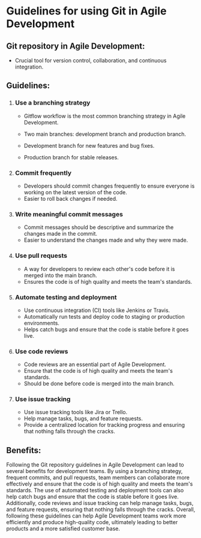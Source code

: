 # Guidelines for using Git in Agile Development

## Git repository in Agile Development:

- Crucial tool for version control, collaboration, and continuous integration.

## Guidelines:

1. ### Use a branching strategy

   - Gitflow workflow is the most common branching strategy in Agile Development.

   - Two main branches: development branch and production branch.

   - Development branch for new features and bug fixes.

   - Production branch for stable releases.

2. ### Commit frequently

   - Developers should commit changes frequently to ensure everyone is working on the latest version of the code.
   - Easier to roll back changes if needed.

3. ### Write meaningful commit messages

   - Commit messages should be descriptive and summarize the changes made in the commit.
   - Easier to understand the changes made and why they were made.

4. ### Use pull requests

   - A way for developers to review each other's code before it is merged into the main branch.
   - Ensures the code is of high quality and meets the team's standards.

5. ### Automate testing and deployment

   - Use continuous integration (CI) tools like Jenkins or Travis.
   - Automatically run tests and deploy code to staging or production environments.
   - Helps catch bugs and ensure that the code is stable before it goes live.

6. ### Use code reviews

   - Code reviews are an essential part of Agile Development.
   - Ensure that the code is of high quality and meets the team's standards.
   - Should be done before code is merged into the main branch.

7. ### Use issue tracking

   - Use issue tracking tools like Jira or Trello.
   - Help manage tasks, bugs, and feature requests.
   - Provide a centralized location for tracking progress and ensuring that nothing falls through the cracks.

## Benefits:

Following the Git repository guidelines in Agile Development can lead to several benefits for development teams. By using a branching strategy, frequent commits, and pull requests, team members can collaborate more effectively and ensure that the code is of high quality and meets the team's standards. The use of automated testing and deployment tools can also help catch bugs and ensure that the code is stable before it goes live. Additionally, code reviews and issue tracking can help manage tasks, bugs, and feature requests, ensuring that nothing falls through the cracks. Overall, following these guidelines can help Agile Development teams work more efficiently and produce high-quality code, ultimately leading to better products and a more satisfied customer base.